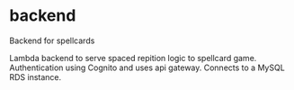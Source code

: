 # backend
Backend for spellcards

Lambda backend to serve spaced repition logic to spellcard game. Authentication using Cognito and uses api gateway. Connects to a MySQL RDS instance.
